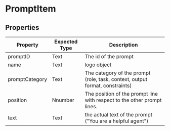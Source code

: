 # PromptItem

## Properties

|Property | Expected Type | Description |
|--- |--- |--- |
|promptID| Text |  The id of the prompt |
|name | Text | logo object |
|promptCategory | Text | The category of the prompt (role, task, context, output format, constraints)  |
|position | Nnumber | The position of the prompt line with respect to the other prompt lines. |
|text | Text | the actual text of the prompt ("You are a helpful agent") |

